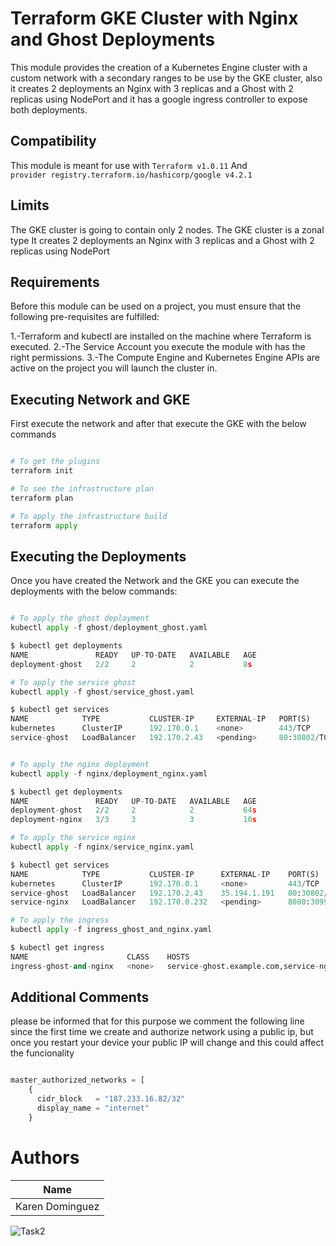 # Terraform GKE Cluster with Nginx and Ghost Deployments  


This module provides  the creation of a Kubernetes Engine cluster  with a custom network with a secondary ranges to be use by the GKE cluster, also it creates 2 deployments an Nginx with 3 replicas and a Ghost with 2 replicas using NodePort and it has a google ingress controller to expose both deployments.

## Compatibility

This module is meant for use with 
```Terraform v1.0.11``` 
And  
```provider registry.terraform.io/hashicorp/google v4.2.1```

## Limits

The GKE cluster is going to contain only 2 nodes.
The GKE cluster is a zonal type
It creates 2 deployments an Nginx with 3 replicas and a Ghost with 2 replicas using NodePort



## Requirements
Before this module can be used on a project, you must ensure that the following pre-requisites are fulfilled:

 1.-Terraform and kubectl are installed on the machine where Terraform is executed.
 2.-The Service Account you execute the module with has the right permissions.
 3.-The Compute Engine and Kubernetes Engine APIs are active on the project you will launch the cluster in.

## Executing Network and GKE

First execute the network and after that execute the GKE with the below commands

```python

# To get the plugins
terraform init

# To see the infrastructure plan
terraform plan

# To apply the infrastructure build
terraform apply
```

## Executing the Deployments

Once you have created the Network and the GKE you can execute the deployments with the below commands:

```python

# To apply the ghost deployment
kubectl apply -f ghost/deployment_ghost.yaml 

$ kubectl get deployments
NAME               READY   UP-TO-DATE   AVAILABLE   AGE
deployment-ghost   2/2     2            2           8s 

# To apply the service ghost
kubectl apply -f ghost/service_ghost.yaml

$ kubectl get services
NAME            TYPE           CLUSTER-IP     EXTERNAL-IP   PORT(S)        AGE
kubernetes      ClusterIP      192.170.0.1    <none>        443/TCP        66m
service-ghost   LoadBalancer   192.170.2.43   <pending>     80:30802/TCP   9s 


# To apply the nginx deployment
kubectl apply -f nginx/deployment_nginx.yaml

$ kubectl get deployments
NAME               READY   UP-TO-DATE   AVAILABLE   AGE
deployment-ghost   2/2     2            2           64s
deployment-nginx   3/3     3            3           10s

# To apply the service nginx
kubectl apply -f nginx/service_nginx.yaml 

$ kubectl get services
NAME            TYPE           CLUSTER-IP      EXTERNAL-IP    PORT(S)          AGE
kubernetes      ClusterIP      192.170.0.1     <none>         443/TCP          66m
service-ghost   LoadBalancer   192.170.2.43    35.194.1.191   80:30802/TCP     64s
service-nginx   LoadBalancer   192.170.0.232   <pending>      8080:30991/TCP   6s

# To apply the ingress
kubectl apply -f ingress_ghost_and_nginx.yaml

$ kubectl get ingress
NAME                      CLASS    HOSTS                                                 ADDRESS          PORTS   AGE
ingress-ghost-and-nginx   <none>   service-ghost.example.com,service-nginx.example.com   34.149.93.55     80      19h

```
## Additional Comments
please be informed that for this purpose we comment the following line since the first time we create and authorize network using a public ip, but once you restart your device your public IP will change and this could affect the funcionality


```python

master_authorized_networks = [
    {
      cidr_block   = "187.233.16.82/32"
      display_name = "internet"
    }
```
# Authors
|        Name       |
|-------------------|
|  Karen Dominguez  |

![Task2](https://user-images.githubusercontent.com/78040799/146997843-7ce72bf7-a372-4186-b984-fea5b4f0cd43.png)


